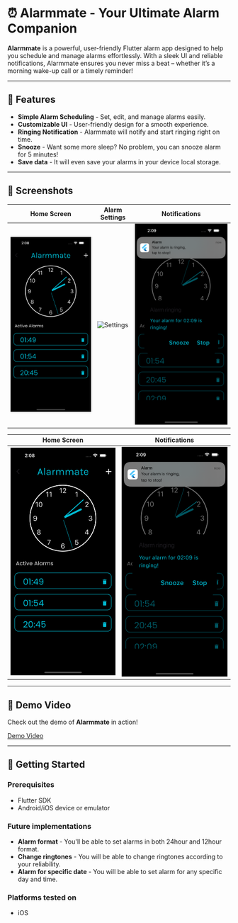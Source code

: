 # ⏰ Alarmmate - Your Ultimate Alarm Companion


**Alarmmate** is a powerful, user-friendly Flutter alarm app designed to help you schedule and manage alarms effortlessly. With a sleek UI and reliable notifications, Alarmmate ensures you never miss a beat – whether it’s a morning wake-up call or a timely reminder!

---

## 🚀 Features

- **Simple Alarm Scheduling** - Set, edit, and manage alarms easily.
- **Customizable UI** - User-friendly design for a smooth experience.
- **Ringing Notification** - Alarmmate will notify and start ringing right on time.
- **Snooze** - Want some more sleep? No problem, you can snooze alarm for 5 minutes!
- **Save data** - It will even save your alarms in your device local storage.

---

## 📸 Screenshots

| Home Screen | Alarm Settings | Notifications |
|-------------|----------------|---------------|
| ![Home](readme_assets/home_page.png) | ![Settings](readme_assets/Alarm_settings.png) | ![Notification](Notification.png) |

| Home Screen | Notifications |
|-------------|---------------|
| <img src="home_page.png" alt="image" width="250"> | <img src="Notification.png" alt="image" width="250"> |

---

## 🎥 Demo Video

Check out the demo of **Alarmmate** in action!

[Demo Video](https://player.vimeo.com/video/1026229353?h=e571230767)

---

## 📲 Getting Started

### Prerequisites
- Flutter SDK
- Android/iOS device or emulator


### Future implementations

- **Alarm format** - You'll be able to set alarms in both 24hour and 12hour format.
- **Change ringtones** - You will be able to change ringtones according to your reliability.
- **Alarm for specific date** - You will be able to set alarm for any specific day and time.

### Platforms tested on
- iOS
